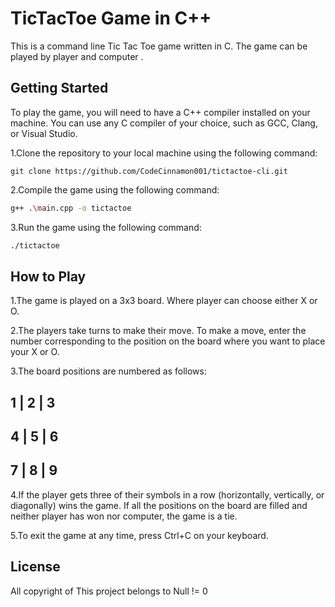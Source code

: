 # TicTacToe Game in C++

This is a command line Tic Tac Toe game written in C. The game can be played by player and computer .


## Getting Started
To play the game, you will need to have a C++ compiler installed on your machine. You can use any C compiler of your choice, such as GCC, Clang, or Visual Studio.

1.Clone the repository to your local machine using the following command:
```copy
git clone https://github.com/CodeCinnamon001/tictactoe-cli.git
```

2.Compile the game using the following command:
```bash
g++ .\main.cpp -o tictactoe
```

3.Run the game using the following command:
```bash
./tictactoe
```


## How to Play
1.The game is played on a 3x3 board. Where player can choose either X or O.

2.The players take turns to make their move. To make a move, enter the number corresponding to the position on the board where you want to place your X or O.

3.The board positions are numbered as follows:

1 | 2 | 3
---------
4 | 5 | 6
---------
7 | 8 | 9
---------
4.If the player gets three of their symbols in a row (horizontally, vertically, or diagonally) wins the game. If all the positions on the board are filled and neither player has won nor computer, the game is a tie.

5.To exit the game at any time, press Ctrl+C on your keyboard.

## License
All copyright of This project belongs to Null != 0
